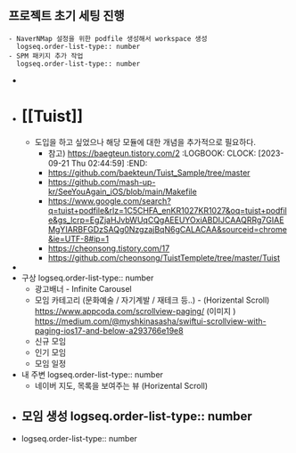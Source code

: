 ## 프로젝트 초기 세팅 진행
	- NaverNMap 설정을 위한 podfile 생성해서 workspace 생성
	  logseq.order-list-type:: number
	- SPM 패키지 추가 작업
	  logseq.order-list-type:: number
-
- # [[Tuist]]
	- 도입을 하고 싶었으나 해당 모듈에 대한 개념을 추가적으로 필요하다.
		- 참고) https://baegteun.tistory.com/2
		  :LOGBOOK:
		  CLOCK: [2023-09-21 Thu 02:44:59]
		  :END:
		- https://github.com/baekteun/Tuist_Sample/tree/master
		- https://github.com/mash-up-kr/SeeYouAgain_iOS/blob/main/Makefile
		- https://www.google.com/search?q=tuist+podfile&rlz=1C5CHFA_enKR1027KR1027&oq=tuist+podfile&gs_lcrp=EgZjaHJvbWUqCQgAEEUYOxiABDIJCAAQRRg7GIAEMgYIARBFGDzSAQg0NzgzajBqN6gCALACAA&sourceid=chrome&ie=UTF-8#ip=1
		- https://cheonsong.tistory.com/17
		- https://github.com/cheonsong/TuistTemplete/tree/master/Tuist
-
- 구상
  logseq.order-list-type:: number
	- 광고배너 - Infinite Carousel
	- 모임 카테고리 (문화예술 / 자기계발 / 재테크 등..) - (Horizental Scroll) https://www.appcoda.com/scrollview-paging/ (이미지 )
	  https://medium.com/@myshkinasasha/swiftui-scrollview-with-paging-ios17-and-below-a293766e19e8
	- 신규 모임
	- 인기 모임
	- 모임 일정
- 내 주변
  logseq.order-list-type:: number
	- 네이버 지도, 목록을 보여주는 뷰 (Horizental Scroll)
- 모임 생성
  logseq.order-list-type:: number
	-
- logseq.order-list-type:: number